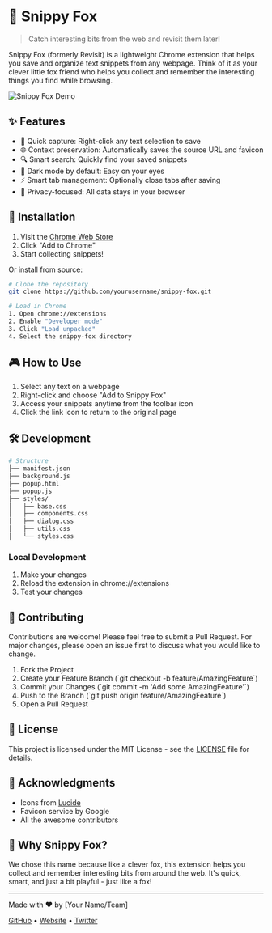 # 🦊 Snippy Fox

> Catch interesting bits from the web and revisit them later! 

Snippy Fox (formerly Revisit) is a lightweight Chrome extension that helps you save and organize text snippets from any webpage. Think of it as your clever little fox friend who helps you collect and remember the interesting things you find while browsing.

![Snippy Fox Demo](demo.gif)

## ✨ Features

- 🎯 Quick capture: Right-click any text selection to save
- 🌐 Context preservation: Automatically saves the source URL and favicon
- 🔍 Smart search: Quickly find your saved snippets
- 🎨 Dark mode by default: Easy on your eyes
- ⚡ Smart tab management: Optionally close tabs after saving
- 💾 Privacy-focused: All data stays in your browser

## 🚀 Installation

1. Visit the [Chrome Web Store](your_store_link)
2. Click "Add to Chrome"
3. Start collecting snippets!

Or install from source:
```bash
# Clone the repository
git clone https://github.com/yourusername/snippy-fox.git

# Load in Chrome
1. Open chrome://extensions
2. Enable "Developer mode"
3. Click "Load unpacked"
4. Select the snippy-fox directory
```

## 🎮 How to Use

1. Select any text on a webpage
2. Right-click and choose "Add to Snippy Fox"
3. Access your snippets anytime from the toolbar icon
4. Click the link icon to return to the original page

## 🛠️ Development

```bash
# Structure
├── manifest.json
├── background.js
├── popup.html
├── popup.js
├── styles/
│   ├── base.css
│   ├── components.css
│   ├── dialog.css
│   ├── utils.css
│   └── styles.css
```

### Local Development
1. Make your changes
2. Reload the extension in chrome://extensions
3. Test your changes

## 🤝 Contributing

Contributions are welcome! Please feel free to submit a Pull Request. For major changes, please open an issue first to discuss what you would like to change.

1. Fork the Project
2. Create your Feature Branch (\`git checkout -b feature/AmazingFeature\`)
3. Commit your Changes (\`git commit -m 'Add some AmazingFeature'\`)
4. Push to the Branch (\`git push origin feature/AmazingFeature\`)
5. Open a Pull Request

## 📝 License

This project is licensed under the MIT License - see the [LICENSE](LICENSE) file for details.

## 🙏 Acknowledgments

- Icons from [Lucide](https://lucide.dev/)
- Favicon service by Google
- All the awesome contributors

## 🦊 Why Snippy Fox?

We chose this name because like a clever fox, this extension helps you collect and remember interesting bits from around the web. It's quick, smart, and just a bit playful - just like a fox!

---

Made with ❤️ by [Your Name/Team]

[GitHub](your_github_link) • [Website](your_website_link) • [Twitter](your_twitter_link)